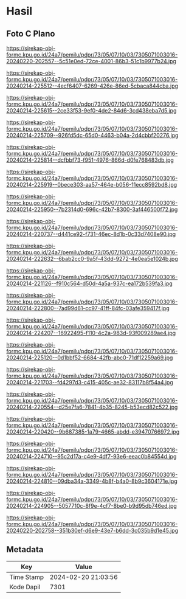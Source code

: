 # Hasil

## Foto C Plano

https://sirekap-obj-formc.kpu.go.id/24a7/pemilu/pdpr/73/05/07/10/03/7305071003016-20240220-202557--5c51e0ed-72ce-4001-86b3-51c1b9977b24.jpg

https://sirekap-obj-formc.kpu.go.id/24a7/pemilu/pdpr/73/05/07/10/03/7305071003016-20240214-225512--4ecf6407-6269-426e-86ed-5cbaca844cba.jpg

https://sirekap-obj-formc.kpu.go.id/24a7/pemilu/pdpr/73/05/07/10/03/7305071003016-20240214-225615--2ce33f53-9ef0-4de2-84d6-3cd438eba7d5.jpg

https://sirekap-obj-formc.kpu.go.id/24a7/pemilu/pdpr/73/05/07/10/03/7305071003016-20240214-225709--926fd5dc-65d0-4463-b04a-2d4cbbf20276.jpg

https://sirekap-obj-formc.kpu.go.id/24a7/pemilu/pdpr/73/05/07/10/03/7305071003016-20240214-225814--dcfbbf73-f951-4976-866d-d0fe768483db.jpg

https://sirekap-obj-formc.kpu.go.id/24a7/pemilu/pdpr/73/05/07/10/03/7305071003016-20240214-225919--0bece303-aa57-464e-b056-11ecc8592bd8.jpg

https://sirekap-obj-formc.kpu.go.id/24a7/pemilu/pdpr/73/05/07/10/03/7305071003016-20240214-225950--7b2314d0-696c-42b7-8300-3af446500f72.jpg

https://sirekap-obj-formc.kpu.go.id/24a7/pemilu/pdpr/73/05/07/10/03/7305071003016-20240214-220737--d441ce92-f731-46ec-8d1b-0c33d7408e90.jpg

https://sirekap-obj-formc.kpu.go.id/24a7/pemilu/pdpr/73/05/07/10/03/7305071003016-20240214-222632--6bab2cc0-9a5f-43dd-9272-4e0ea5e1024b.jpg

https://sirekap-obj-formc.kpu.go.id/24a7/pemilu/pdpr/73/05/07/10/03/7305071003016-20240214-221126--f910c564-d50d-4a5a-937c-ea172b539fa3.jpg

https://sirekap-obj-formc.kpu.go.id/24a7/pemilu/pdpr/73/05/07/10/03/7305071003016-20240214-222800--7ad99d61-cc97-41ff-84fc-03afe359417f.jpg

https://sirekap-obj-formc.kpu.go.id/24a7/pemilu/pdpr/73/05/07/10/03/7305071003016-20240214-224207--16922495-f110-4c2a-983d-93f009289ae4.jpg

https://sirekap-obj-formc.kpu.go.id/24a7/pemilu/pdpr/73/05/07/10/03/7305071003016-20240214-225120--0d1bbf52-6684-42fb-abc0-71df12259a69.jpg

https://sirekap-obj-formc.kpu.go.id/24a7/pemilu/pdpr/73/05/07/10/03/7305071003016-20240214-221703--fd4297d3-c415-405c-ae32-83117b8f54a4.jpg

https://sirekap-obj-formc.kpu.go.id/24a7/pemilu/pdpr/73/05/07/10/03/7305071003016-20240214-220554--d25e7fa6-7841-4b35-8245-b53ecd82c522.jpg

https://sirekap-obj-formc.kpu.go.id/24a7/pemilu/pdpr/73/05/07/10/03/7305071003016-20240214-220420--9b687385-1a79-4665-abdd-e39470766972.jpg

https://sirekap-obj-formc.kpu.go.id/24a7/pemilu/pdpr/73/05/07/10/03/7305071003016-20240214-224710--95c2d17a-c4e9-4df7-93e6-eeac0b84554d.jpg

https://sirekap-obj-formc.kpu.go.id/24a7/pemilu/pdpr/73/05/07/10/03/7305071003016-20240214-224810--09dba34a-3349-4b8f-b4a0-8b9c3604171e.jpg

https://sirekap-obj-formc.kpu.go.id/24a7/pemilu/pdpr/73/05/07/10/03/7305071003016-20240214-224905--5057710c-8f9e-4cf7-8be0-b9d95db746ed.jpg

https://sirekap-obj-formc.kpu.go.id/24a7/pemilu/pdpr/73/05/07/10/03/7305071003016-20240220-202758--351b30ef-d6e9-43e7-b6dd-3c035b9d1e45.jpg


## Metadata

| Key        | Value               |
| ---------- | ------------------- |
| Time Stamp | 2024-02-20 21:03:56 |
| Kode Dapil | 7301                |



